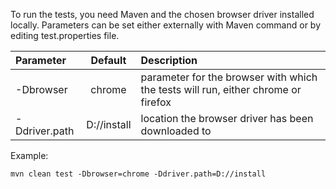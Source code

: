 
To run the tests, you need Maven and the chosen browser driver installed locally. Parameters can be set either externally with Maven command or by editing test.properties file.

| Parameter                 | Default       | Description   |	
| :------------------------ |:-------------:| :-------------|
| -Dbrowser	       | chrome          | parameter for the browser with which the tests will run, either chrome or firefox
| -Ddriver.path      | D://install         | location the browser driver has been downloaded to 

Example:

```
mvn clean test -Dbrowser=chrome -Ddriver.path=D://install
```

